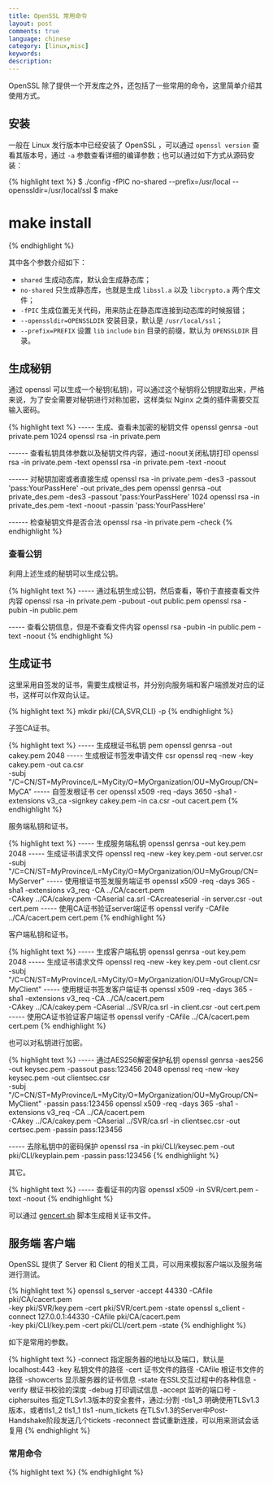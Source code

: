 ```yaml
---
title: OpenSSL 常用命令
layout: post
comments: true
language: chinese
category: [linux,misc]
keywords:
description:
---
```


OpenSSL 除了提供一个开发库之外，还包括了一些常用的命令，这里简单介绍其使用方式。

<!-- more -->

## 安装

一般在 Linux 发行版本中已经安装了 OpenSSL ，可以通过 `openssl version` 查看其版本号，通过 `-a` 参数查看详细的编译参数；也可以通过如下方式从源码安装：

{% highlight text %}
$ ./config -fPIC no-shared --prefix=/usr/local --openssldir=/usr/local/ssl
$ make
# make install
{% endhighlight %}

其中各个参数介绍如下：

* `shared` 生成动态库，默认会生成静态库；
* `no-shared` 只生成静态库，也就是生成 `libssl.a` 以及 `libcrypto.a` 两个库文件；
* `-fPIC` 生成位置无关代码，用来防止在静态库连接到动态库的时候报错；
* `--openssldir=OPENSSLDIR` 安装目录，默认是 `/usr/local/ssl`；
* `--prefix=PREFIX` 设置 `lib` `include` `bin` 目录的前缀，默认为 `OPENSSLDIR` 目录。

## 生成秘钥

通过 openssl 可以生成一个秘钥(私钥)，可以通过这个秘钥将公钥提取出来，严格来说，为了安全需要对秘钥进行对称加密，这样类似 Nginx 之类的插件需要交互输入密码。

{% highlight text %}
----- 生成、查看未加密的秘钥文件
openssl genrsa -out private.pem 1024
openssl rsa -in private.pem

------ 查看私钥具体参数以及秘钥文件内容，通过-noout关闭私钥打印
openssl rsa -in private.pem -text
openssl rsa -in private.pem -text -noout

------ 对秘钥加密或者直接生成
openssl rsa -in private.pem -des3 -passout 'pass:YourPassHere' -out private_des.pem
openssl genrsa -out private_des.pem -des3 -passout 'pass:YourPassHere' 1024
openssl rsa -in private_des.pem -text -noout -passin 'pass:YourPassHere'

------ 检查秘钥文件是否合法
openssl rsa -in private.pem -check
{% endhighlight %}

### 查看公钥

利用上述生成的秘钥可以生成公钥。

{% highlight text %}
----- 通过私钥生成公钥，然后查看，等价于直接查看文件内容
openssl rsa -in private.pem -pubout -out public.pem
openssl rsa -pubin -in public.pem

----- 查看公钥信息，但是不查看文件内容
openssl rsa -pubin -in public.pem -text -noout
{% endhighlight %}

## 生成证书

这里采用自签发的证书，需要生成根证书，并分别向服务端和客户端颁发对应的证书，这样可以作双向认证。

{% highlight text %}
mkdir pki/{CA,SVR,CLI} -p
{% endhighlight %}

子签CA证书。

{% highlight text %}
----- 生成根证书私钥 pem
openssl genrsa -out cakey.pem 2048
----- 生成根证书签发申请文件 csr
openssl req -new -key cakey.pem -out ca.csr    \
	-subj "/C=CN/ST=MyProvince/L=MyCity/O=MyOrganization/OU=MyGroup/CN=MyCA"
----- 自签发根证书 cer
openssl x509 -req -days 3650 -sha1 -extensions v3_ca -signkey cakey.pem -in ca.csr -out cacert.pem
{% endhighlight %}

服务端私钥和证书。

{% highlight text %}
----- 生成服务端私钥
openssl genrsa -out key.pem 2048
----- 生成证书请求文件
openssl req -new -key key.pem -out server.csr  \
	-subj "/C=CN/ST=MyProvince/L=MyCity/O=MyOrganization/OU=MyGroup/CN=MyServer"
----- 使用根证书签发服务端证书
openssl x509 -req -days 365 -sha1 -extensions v3_req -CA ../CA/cacert.pem     \
	-CAkey ../CA/cakey.pem -CAserial ca.srl -CAcreateserial -in server.csr -out cert.pem
----- 使用CA证书验证server端证书
openssl verify -CAfile ../CA/cacert.pem cert.pem
{% endhighlight %}


客户端私钥和证书。

{% highlight text %}
----- 生成客户端私钥
openssl genrsa -out key.pem 2048
----- 生成证书请求文件
openssl req -new -key key.pem -out client.csr  \
	-subj "/C=CN/ST=MyProvince/L=MyCity/O=MyOrganization/OU=MyGroup/CN=MyClient"
----- 使用根证书签发客户端证书
openssl x509 -req -days 365 -sha1 -extensions v3_req -CA ../CA/cacert.pem     \
	-CAkey ../CA/cakey.pem -CAserial ../SVR/ca.srl -in client.csr -out cert.pem
----- 使用CA证书验证客户端证书
openssl verify -CAfile ../CA/cacert.pem cert.pem
{% endhighlight %}

也可以对私钥进行加密。

{% highlight text %}
----- 通过AES256解密保护私钥
openssl genrsa -aes256 -out keysec.pem -passout pass:123456 2048
openssl req -new -key keysec.pem -out clientsec.csr   \
	-subj "/C=CN/ST=MyProvince/L=MyCity/O=MyOrganization/OU=MyGroup/CN=MyClient" -passin pass:123456
openssl x509 -req -days 365 -sha1 -extensions v3_req -CA ../CA/cacert.pem     \
	-CAkey ../CA/cakey.pem -CAserial ../SVR/ca.srl -in clientsec.csr -out certsec.pem -passin pass:123456

----- 去除私钥中的密码保护
openssl rsa -in pki/CLI/keysec.pem -out pki/CLI/keyplain.pem -passin pass:123456
{% endhighlight %}

其它。

{% highlight text %}
----- 查看证书的内容
openssl x509 -in SVR/cert.pem -text -noout
{% endhighlight %}

可以通过 [gencert.sh](/reference/linux/gencert.sh) 脚本生成相关证书文件。

<!--
https://ningyu1.github.io/site/post/51-ssl-cert/
吊销证书：$ openssl ca -revoke cert.pem -config openssl.cnf
证书吊销列表：$ openssl ca -gencrl -out cacert.crl -config openssl.cnf
查看列表内容：$ openssl crl -in cacert.crl -text -noout
-->

## 服务端 客户端

OpenSSL 提供了 Server 和 Client 的相关工具，可以用来模拟客户端以及服务端进行测试。

{% highlight text %}
openssl s_server -accept 44330 -CAfile pki/CA/cacert.pem            \
	-key pki/SVR/key.pem -cert pki/SVR/cert.pem -state
openssl s_client -connect 127.0.0.1:44330 -CAfile pki/CA/cacert.pem \
	-key pki/CLI/key.pem -cert pki/CLI/cert.pem -state
{% endhighlight %}

如下是常用的参数。

{% highlight text %}
-connect          指定服务器的地址以及端口，默认是localhost:443
-key              私钥文件的路径
-cert             证书文件的路径
-CAfile           根证书文件的路径
-showcerts        显示服务器的证书信息
-state            在SSL交互过程中的各种信息
-verify           根证书校验的深度
-debug            打印调试信息
-accept           监听的端口号
-ciphersuites     指定TLSv1.3版本的安全套件，通过:分割
-tls1_3           明确使用TLSv1.3版本，或者tls1_2 tls1_1 tls1
-num_tickets <N>  在TLSv1.3的Server中Post-Handshake阶段发送几个tickets
-reconnect <N>    尝试重新连接，可以用来测试会话复用
{% endhighlight %}

### 常用命令




{% highlight text %}
{% endhighlight %}
